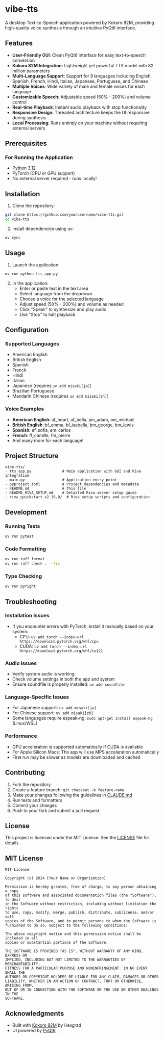 # vibe-tts

A desktop Text-to-Speech application powered by Kokoro 82M, providing high-quality voice synthesis through an intuitive PyQt6 interface.

## Features

- **User-Friendly GUI**: Clean PyQt6 interface for easy text-to-speech conversion
- **Kokoro 82M Integration**: Lightweight yet powerful TTS model with 82 million parameters
- **Multi-Language Support**: Support for 9 languages including English, Spanish, French, Hindi, Italian, Japanese, Portuguese, and Chinese
- **Multiple Voices**: Wide variety of male and female voices for each language
- **Customizable Speech**: Adjustable speed (50% - 200%) and volume control
- **Real-time Playback**: Instant audio playback with stop functionality
- **Responsive Design**: Threaded architecture keeps the UI responsive during synthesis
- **Local Processing**: Runs entirely on your machine without requiring external servers

## Prerequisites

### For Running the Application

- Python 3.12
- PyTorch (CPU or GPU support)
- No external server required - runs locally!

## Installation

1. Clone the repository:

```bash
git clone https://github.com/yourusername/vibe-tts.git
cd vibe-tts
```

2. Install dependencies using uv:

```bash
uv sync
```

## Usage

1. Launch the application:

```bash
uv run python tts_app.py
```

2. In the application:
   - Enter or paste text in the text area
   - Select language from the dropdown
   - Choose a voice for the selected language
   - Adjust speed (50% - 200%) and volume as needed
   - Click "Speak" to synthesize and play audio
   - Use "Stop" to halt playback

## Configuration

### Supported Languages

- American English
- British English
- Spanish
- French
- Hindi
- Italian
- Japanese (requires `uv add misaki[ja]`)
- Brazilian Portuguese
- Mandarin Chinese (requires `uv add misaki[zh]`)

### Voice Examples

- **American English**: af_heart, af_bella, am_adam, am_michael
- **British English**: bf_emma, bf_isabella, bm_george, bm_lewis
- **Spanish**: ef_sofia, em_carlos
- **French**: ff_camille, fm_pierre
- And many more for each language!

## Project Structure

```
vibe-tts/
- tts_app.py              # Main application with GUI and Riva integration
- main.py                 # Application entry point
- pyproject.toml          # Project dependencies and metadata
- README.md               # This file
- README_RIVA_SETUP.md    # Detailed Riva server setup guide
- riva_quickstart_v2.19.0/  # Riva setup scripts and configuration
```

## Development

### Running Tests

```bash
uv run pytest
```

### Code Formatting

```bash
uv run ruff format .
uv run ruff check . --fix
```

### Type Checking

```bash
uv run pyright
```

## Troubleshooting

### Installation Issues

- If you encounter errors with PyTorch, install it manually based on your system:
  - CPU: `uv add torch --index-url https://download.pytorch.org/whl/cpu`
  - CUDA: `uv add torch --index-url https://download.pytorch.org/whl/cu121`

### Audio Issues

- Verify system audio is working
- Check volume settings in both the app and system
- Ensure soundfile is properly installed: `uv add soundfile`

### Language-Specific Issues

- For Japanese support: `uv add misaki[ja]`
- For Chinese support: `uv add misaki[zh]`
- Some languages require espeak-ng: `sudo apt-get install espeak-ng` (Linux/WSL)

### Performance

- GPU acceleration is supported automatically if CUDA is available
- For Apple Silicon Macs: The app will use MPS acceleration automatically
- First run may be slower as models are downloaded and cached

## Contributing

1. Fork the repository
2. Create a feature branch: `git checkout -b feature-name`
3. Make your changes following the guidelines in [CLAUDE.md](CLAUDE.md)
4. Run tests and formatters
5. Commit your changes
6. Push to your fork and submit a pull request

## License

This project is licensed under the MIT License. See the [LICENSE](LICENSE) file for details.

## MIT License

```
MIT License

Copyright (c) 2024 [Your Name or Organization]

Permission is hereby granted, free of charge, to any person obtaining a copy
of this software and associated documentation files (the "Software"), to deal
in the Software without restriction, including without limitation the rights
to use, copy, modify, merge, publish, distribute, sublicense, and/or sell
copies of the Software, and to permit persons to whom the Software is
furnished to do so, subject to the following conditions:

The above copyright notice and this permission notice shall be included in all
copies or substantial portions of the Software.

THE SOFTWARE IS PROVIDED "AS IS", WITHOUT WARRANTY OF ANY KIND, EXPRESS OR
IMPLIED, INCLUDING BUT NOT LIMITED TO THE WARRANTIES OF MERCHANTABILITY,
FITNESS FOR A PARTICULAR PURPOSE AND NONINFRINGEMENT. IN NO EVENT SHALL THE
AUTHORS OR COPYRIGHT HOLDERS BE LIABLE FOR ANY CLAIM, DAMAGES OR OTHER
LIABILITY, WHETHER IN AN ACTION OF CONTRACT, TORT OR OTHERWISE, ARISING FROM,
OUT OF OR IN CONNECTION WITH THE SOFTWARE OR THE USE OR OTHER DEALINGS IN THE
SOFTWARE.
```

## Acknowledgments

- Built with [Kokoro 82M](https://huggingface.co/hexgrad/Kokoro-82M) by Hexgrad
- UI powered by [PyQt6](https://www.riverbankcomputing.com/software/pyqt/)
